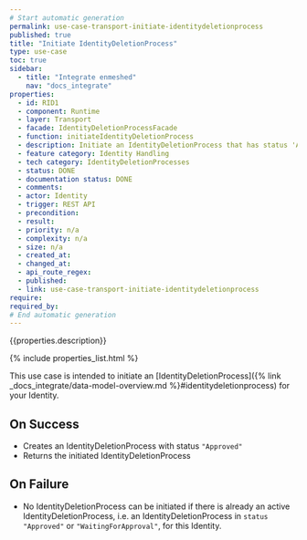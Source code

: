 ```yaml
---
# Start automatic generation
permalink: use-case-transport-initiate-identitydeletionprocess
published: true
title: "Initiate IdentityDeletionProcess"
type: use-case
toc: true
sidebar:
  - title: "Integrate enmeshed"
    nav: "docs_integrate"
properties:
  - id: RID1
  - component: Runtime
  - layer: Transport
  - facade: IdentityDeletionProcessFacade
  - function: initiateIdentityDeletionProcess
  - description: Initiate an IdentityDeletionProcess that has status 'Approved'
  - feature category: Identity Handling
  - tech category: IdentityDeletionProcesses
  - status: DONE
  - documentation status: DONE
  - comments:
  - actor: Identity
  - trigger: REST API
  - precondition:
  - result:
  - priority: n/a
  - complexity: n/a
  - size: n/a
  - created_at:
  - changed_at:
  - api_route_regex:
  - published:
  - link: use-case-transport-initiate-identitydeletionprocess
require:
required_by:
# End automatic generation
---
```


{{properties.description}}

{% include properties_list.html %}

This use case is intended to initiate an [IdentityDeletionProcess]({% link _docs_integrate/data-model-overview.md %}#identitydeletionprocess) for your Identity.

## On Success

- Creates an IdentityDeletionProcess with status `"Approved"`
- Returns the initiated IdentityDeletionProcess

## On Failure

- No IdentityDeletionProcess can be initiated if there is already an active IdentityDeletionProcess, i.e. an IdentityDeletionProcess in `status` `"Approved"` or `"WaitingForApproval"`, for this Identity.
